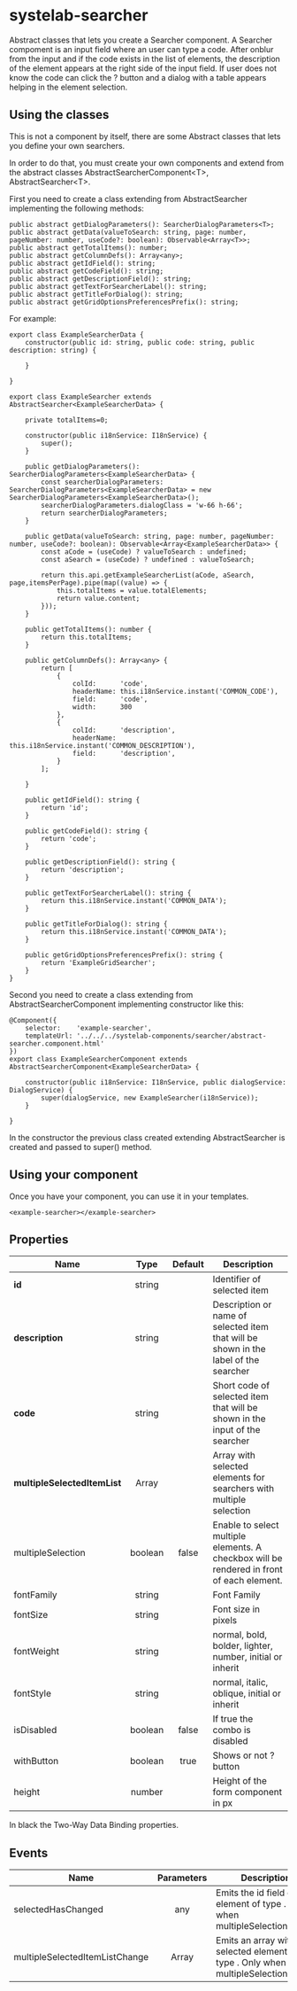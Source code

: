 # systelab-searcher

Abstract classes that lets you create a Searcher component. A Searcher compoment is an input field where an user can type a code. After onblur from the input and if the code exists in the list of elements, the description of the element appears at the right side of the input field. If user does not know the code can click the ? button and a dialog with a table appears helping in the element selection.

## Using the classes

This is not a component by itself, there are some Abstract classes that lets you define your own searchers.

In order to do that, you must create your own components and extend from the abstract classes AbstractSearcherComponent&lt;T&gt;, AbstractSearcher&lt;T&gt;.

First you need to create a class extending from AbstractSearcher<T> implementing the following methods:

```
public abstract getDialogParameters(): SearcherDialogParameters<T>;
public abstract getData(valueToSearch: string, page: number, pageNumber: number, useCode?: boolean): Observable<Array<T>>;
public abstract getTotalItems(): number;
public abstract getColumnDefs(): Array<any>;
public abstract getIdField(): string;
public abstract getCodeField(): string;
public abstract getDescriptionField(): string;
public abstract getTextForSearcherLabel(): string;
public abstract getTitleForDialog(): string;
public abstract getGridOptionsPreferencesPrefix(): string;
```

For example:

```
export class ExampleSearcherData {
	constructor(public id: string, public code: string, public description: string) {

	}

}

export class ExampleSearcher extends AbstractSearcher<ExampleSearcherData> {

	private totalItems=0;
	
	constructor(public i18nService: I18nService) {
		super();
	}

	public getDialogParameters(): SearcherDialogParameters<ExampleSearcherData> {
		const searcherDialogParameters: SearcherDialogParameters<ExampleSearcherData> = new SearcherDialogParameters<ExampleSearcherData>();
		searcherDialogParameters.dialogClass = 'w-66 h-66';
		return searcherDialogParameters;
	}

	public getData(valueToSearch: string, page: number, pageNumber: number, useCode?: boolean): Observable<Array<ExampleSearcherData>> {
        const aCode = (useCode) ? valueToSearch : undefined;
        const aSearch = (useCode) ? undefined : valueToSearch;
        
        return this.api.getExampleSearcherList(aCode, aSearch, page,itemsPerPage).pipe(map((value) => {
            this.totalItems = value.totalElements;
            return value.content;
        }));
	}

	public getTotalItems(): number {
		return this.totalItems;
	}

	public getColumnDefs(): Array<any> {
		return [
			{
				colId:      'code',
				headerName: this.i18nService.instant('COMMON_CODE'),
				field:      'code',
				width:      300
			},
			{
				colId:      'description',
				headerName: this.i18nService.instant('COMMON_DESCRIPTION'),
				field:      'description',
			}
		];

	}

	public getIdField(): string {
		return 'id';
	}

	public getCodeField(): string {
		return 'code';
	}

	public getDescriptionField(): string {
		return 'description';
	}

	public getTextForSearcherLabel(): string {
		return this.i18nService.instant('COMMON_DATA');
	}

	public getTitleForDialog(): string {
		return this.i18nService.instant('COMMON_DATA');
	}

	public getGridOptionsPreferencesPrefix(): string {
		return 'ExampleGridSearcher';
	}
}
```

Second you need to create a class extending from AbstractSearcherComponent<T> implementing constructor like this: 

```
@Component({
	selector:    'example-searcher',
	templateUrl: '../../../systelab-components/searcher/abstract-searcher.component.html'
})
export class ExampleSearcherComponent extends AbstractSearcherComponent<ExampleSearcherData> {

	constructor(public i18nService: I18nService, public dialogService: DialogService) {
		super(dialogService, new ExampleSearcher(i18nService));
	}

}
```

In the constructor the previous class created extending AbstractSearcher<T> is created and passed to super() method.

## Using your component
Once you have your component, you can use it in your templates.

```
<example-searcher></example-searcher>
```

## Properties

| Name | Type | Default | Description |
| ---- |:----:|:-------:| ----------- |
| **id** | string | | Identifier of selected item |
| **description** | string | | Description or name of selected item that will be shown in the label of the searcher |
| **code** | string | | Short code of selected item that will be shown in the input of the searcher  |
| **multipleSelectedItemList** | Array<T> | | Array with selected elements for searchers with multiple selection|
| multipleSelection | boolean | false | Enable to select multiple elements. A checkbox will be rendered in front of each element. |
| fontFamily | string | | Font Family |
| fontSize | string | | Font size in pixels |
| fontWeight | string | | normal, bold, bolder, lighter, number, initial or inherit |
| fontStyle | string | | normal, italic, oblique, initial or inherit |
| isDisabled | boolean | false | If true the combo is disabled|
| withButton | boolean | true | Shows or not ? button|
| height | number | | Height of the form component in px|

In black the Two-Way Data Binding properties.

## Events

| Name | Parameters | Description |
| ---- |:----------:| ------------|
| selectedHasChanged | any | Emits the id field of element of type <T>. Only when multipleSelection=false.|
| multipleSelectedItemListChange | Array<T> | Emits an array with selected elements of type <T>. Only when multipleSelection=true|
